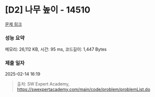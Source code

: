 # [D2] 나무 높이 - 14510 

[문제 링크](https://swexpertacademy.com/main/code/problem/problemDetail.do?contestProbId=AYFofW8qpXYDFAR4) 

### 성능 요약

메모리: 26,112 KB, 시간: 95 ms, 코드길이: 1,447 Bytes

### 제출 일자

2025-02-14 16:19



> 출처: SW Expert Academy, https://swexpertacademy.com/main/code/problem/problemList.do